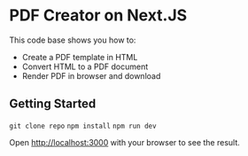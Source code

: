 # PDF Creator on Next.JS 

This code base shows you how to:
- Create a PDF template in HTML
- Convert HTML to a PDF document 
- Render PDF in browser and download 

## Getting Started

`git clone repo`
`npm install`
`npm run dev` 

Open [http://localhost:3000](http://localhost:3000) with your browser to see the result.
